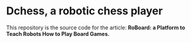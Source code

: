 # Dchess, a robotic chess player
This repository is the source code for the article: 
**RoBoard: a Platform to Teach Robots How to Play Board Games.**

